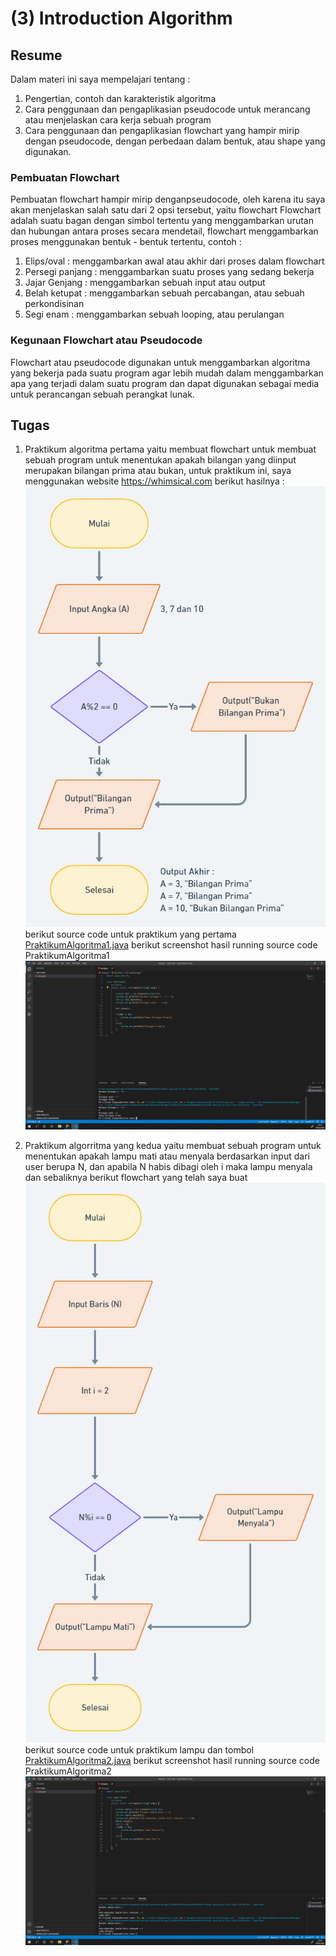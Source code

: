 # **(3) Introduction Algorithm**

## **Resume**

Dalam materi ini saya mempelajari tentang :
1. Pengertian, contoh dan karakteristik algoritma
2. Cara penggunaan dan pengaplikasian pseudocode untuk merancang atau menjelaskan cara kerja sebuah program
3. Cara penggunaan dan pengaplikasian flowchart yang hampir mirip dengan pseudocode, dengan perbedaan dalam bentuk, atau shape yang digunakan.

### Pembuatan Flowchart
Pembuatan flowchart hampir mirip denganpseudocode, oleh karena itu saya akan menjelaskan salah satu dari 2 opsi tersebut, yaitu flowchart
Flowchart adalah suatu bagan dengan simbol tertentu yang menggambarkan urutan dan hubungan antara proses secara mendetail, flowchart menggambarkan proses menggunakan bentuk - bentuk tertentu, contoh :
1. Elips/oval : menggambarkan awal atau akhir dari proses dalam flowchart
2. Persegi panjang : menggambarkan suatu proses yang sedang bekerja
3. Jajar Genjang : menggambarkan sebuah input atau output
4. Belah ketupat : menggambarkan sebuah percabangan, atau sebuah perkondisinan
5. Segi enam : menggambarkan sebuah looping, atau perulangan

### Kegunaan Flowchart atau Pseudocode
Flowchart atau pseudocode digunakan untuk menggambarkan algoritma yang bekerja pada suatu program agar lebih mudah dalam menggambarkan apa yang terjadi dalam suatu program dan dapat digunakan sebagai media untuk perancangan sebuah perangkat lunak.

## **Tugas**
1. Praktikum algoritma pertama yaitu membuat flowchart untuk membuat sebuah program untuk menentukan apakah bilangan yang diinput merupakan bilangan prima atau bukan, untuk praktikum ini, saya menggunakan website https://whimsical.com
berikut hasilnya : ![Flowchart Bilangan Prima](https://github.com/RakhaRafifA/Java-Spring-Boot_Rakha-Rafif-Arifin/blob/425713521e2d8c83869e3e5b133bdd217e5207ac/3_Introduction%20Algorithm/screenshots/Problem1%20Bilangan%20Prima_Rakha%20Rafif%20Arifin.png)
berikut source code untuk praktikum yang pertama [PraktikumAlgoritma1.java](https://github.com/RakhaRafifA/Java-Spring-Boot_Rakha-Rafif-Arifin/blob/425713521e2d8c83869e3e5b133bdd217e5207ac/3_Introduction%20Algorithm/praktikum/PraktikumAlgoritma1.java)
berikut screenshot hasil running source code PraktikumAlgoritma1 ![Screenshot PraktikumAlgoritma1](https://github.com/RakhaRafifA/Java-Spring-Boot_Rakha-Rafif-Arifin/blob/425713521e2d8c83869e3e5b133bdd217e5207ac/3_Introduction%20Algorithm/screenshots/test%20running%20bilangan%20prima.PNG)

2. Praktikum algorritma yang kedua yaitu membuat sebuah program untuk menentukan apakah lampu mati atau menyala berdasarkan input dari user berupa N, dan apabila N habis dibagi oleh i maka lampu menyala dan sebaliknya
berikut flowchart yang telah saya buat ![Flowchart Lampu dan Tombol](https://github.com/RakhaRafifA/Java-Spring-Boot_Rakha-Rafif-Arifin/blob/425713521e2d8c83869e3e5b133bdd217e5207ac/3_Introduction%20Algorithm/screenshots/Problem2%20Lampu%20dan%20Tombol_Rakha%20Rafif%20Arifin.png)
berikut source code untuk praktikum lampu dan tombol [PraktikumAlgoritma2.java](https://github.com/RakhaRafifA/Java-Spring-Boot_Rakha-Rafif-Arifin/blob/425713521e2d8c83869e3e5b133bdd217e5207ac/3_Introduction%20Algorithm/praktikum/PraktikumAlgoritma2.java)
berikut screenshot hasil running source code PraktikumAlgoritma2 ![Screenshot PraktikumAlgoritma2](https://github.com/RakhaRafifA/Java-Spring-Boot_Rakha-Rafif-Arifin/blob/425713521e2d8c83869e3e5b133bdd217e5207ac/3_Introduction%20Algorithm/screenshots/test%20running%20lampu.PNG)
